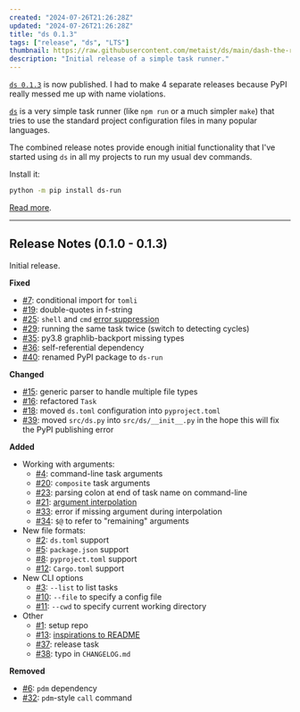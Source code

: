 ```yaml
---
created: "2024-07-26T21:26:28Z"
updated: "2024-07-26T21:26:28Z"
title: "ds 0.1.3"
tags: ["release", "ds", "LTS"]
thumbnail: https://raw.githubusercontent.com/metaist/ds/main/dash-the-rabbit.png
description: "Initial release of a simple task runner."
---
```


[`ds 0.1.3`][release] is now published. I had to make 4 separate releases because PyPI really messed me up with name violations.

[`ds`](https://github.com/metaist/ds) is a very simple task runner (like `npm run` or a much simpler `make`) that tries to use the standard project configuration files in many popular languages.

The combined release notes provide enough initial functionality that I've started using `ds` in all my projects to run my usual dev commands.

Install it:

```bash
python -m pip install ds-run
```

[Read more](https://github.com/metaist/ds).

---

## Release Notes (0.1.0 - 0.1.3)

[#1]: https://github.com/metaist/ds/issues/1
[#2]: https://github.com/metaist/ds/issues/2
[#3]: https://github.com/metaist/ds/issues/2
[#4]: https://github.com/metaist/ds/issues/4
[#5]: https://github.com/metaist/ds/issues/5
[#6]: https://github.com/metaist/ds/issues/6
[#7]: https://github.com/metaist/ds/issues/7
[#8]: https://github.com/metaist/ds/issues/8
[#9]: https://github.com/metaist/ds/issues/9
[#10]: https://github.com/metaist/ds/issues/10
[#11]: https://github.com/metaist/ds/issues/11
[#12]: https://github.com/metaist/ds/issues/12
[#13]: https://github.com/metaist/ds/issues/13
[#14]: https://github.com/metaist/ds/issues/14
[#15]: https://github.com/metaist/ds/issues/15
[#16]: https://github.com/metaist/ds/issues/16
[#18]: https://github.com/metaist/ds/issues/18
[#19]: https://github.com/metaist/ds/issues/19
[#20]: https://github.com/metaist/ds/issues/20
[#21]: https://github.com/metaist/ds/issues/21
[#22]: https://github.com/metaist/ds/issues/22
[#23]: https://github.com/metaist/ds/issues/23
[#24]: https://github.com/metaist/ds/issues/24
[#25]: https://github.com/metaist/ds/issues/25
[#26]: https://github.com/metaist/ds/issues/26
[#29]: https://github.com/metaist/ds/issues/29
[#32]: https://github.com/metaist/ds/issues/32
[#33]: https://github.com/metaist/ds/issues/33
[#34]: https://github.com/metaist/ds/issues/34
[#35]: https://github.com/metaist/ds/issues/35
[#36]: https://github.com/metaist/ds/issues/36
[#37]: https://github.com/metaist/ds/issues/37
[#38]: https://github.com/metaist/ds/issues/38
[#39]: https://github.com/metaist/ds/issues/39
[#40]: https://github.com/metaist/ds/issues/40

Initial release.

**Fixed**

- [#7]: conditional import for `tomli`
- [#19]: double-quotes in f-string
- [#25]: `shell` and `cmd` [error suppression](https://github.com/metaist/ds#error-suppression)
- [#29]: running the same task twice (switch to detecting cycles)
- [#35]: py3.8 graphlib-backport missing types
- [#36]: self-referential dependency
- [#40]: renamed PyPI package to `ds-run`

**Changed**

- [#15]: generic parser to handle multiple file types
- [#16]: refactored `Task`
- [#18]: moved `ds.toml` configuration into `pyproject.toml`
- [#39]: moved `src/ds.py` into `src/ds/__init__.py` in the hope this will fix the PyPI publishing error

**Added**

- Working with arguments:
  - [#4]: command-line task arguments
  - [#20]: `composite` task arguments
  - [#23]: parsing colon at end of task name on command-line
  - [#21]: [argument interpolation](https://github.com/metaist/ds#argument-interpolation)
  - [#33]: error if missing argument during interpolation
  - [#34]: `$@` to refer to "remaining" arguments
- New file formats:
  - [#2]: `ds.toml` support
  - [#5]: `package.json` support
  - [#8]: `pyproject.toml` support
  - [#12]: `Cargo.toml` support
- New CLI options
  - [#3]: `--list` to list tasks
  - [#10]: `--file` to specify a config file
  - [#11]: `--cwd` to specify current working directory
- Other
  - [#1]: setup repo
  - [#13]: [inspirations to README](https://github.com/metaist/ds#inspirations)
  - [#37]: release task
  - [#38]: typo in `CHANGELOG.md`

**Removed**

- [#6]: `pdm` dependency
- [#32]: `pdm`-style `call` command

[release]: https://github.com/metaist/ds/releases/tag/0.1.3
